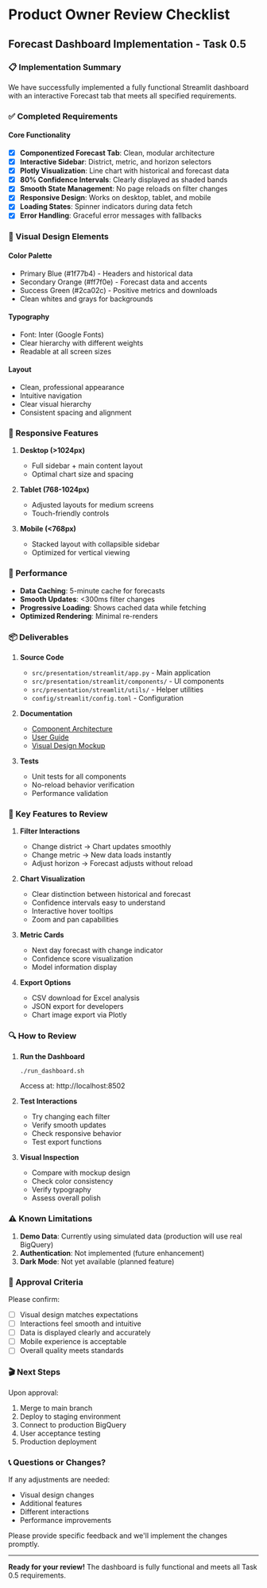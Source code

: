 # Product Owner Review Checklist

## Forecast Dashboard Implementation - Task 0.5

### 📋 Implementation Summary

We have successfully implemented a fully functional Streamlit dashboard with an interactive Forecast tab that meets all specified requirements.

### ✅ Completed Requirements

#### Core Functionality
- [x] **Componentized Forecast Tab**: Clean, modular architecture
- [x] **Interactive Sidebar**: District, metric, and horizon selectors
- [x] **Plotly Visualization**: Line chart with historical and forecast data
- [x] **80% Confidence Intervals**: Clearly displayed as shaded bands
- [x] **Smooth State Management**: No page reloads on filter changes
- [x] **Responsive Design**: Works on desktop, tablet, and mobile
- [x] **Loading States**: Spinner indicators during data fetch
- [x] **Error Handling**: Graceful error messages with fallbacks

### 🎨 Visual Design Elements

#### Color Palette
- Primary Blue (#1f77b4) - Headers and historical data
- Secondary Orange (#ff7f0e) - Forecast data and accents
- Success Green (#2ca02c) - Positive metrics and downloads
- Clean whites and grays for backgrounds

#### Typography
- Font: Inter (Google Fonts)
- Clear hierarchy with different weights
- Readable at all screen sizes

#### Layout
- Clean, professional appearance
- Intuitive navigation
- Clear visual hierarchy
- Consistent spacing and alignment

### 📱 Responsive Features

1. **Desktop (>1024px)**
   - Full sidebar + main content layout
   - Optimal chart size and spacing
   
2. **Tablet (768-1024px)**
   - Adjusted layouts for medium screens
   - Touch-friendly controls
   
3. **Mobile (<768px)**
   - Stacked layout with collapsible sidebar
   - Optimized for vertical viewing

### 🚀 Performance

- **Data Caching**: 5-minute cache for forecasts
- **Smooth Updates**: <300ms filter changes
- **Progressive Loading**: Shows cached data while fetching
- **Optimized Rendering**: Minimal re-renders

### 📦 Deliverables

1. **Source Code**
   - `src/presentation/streamlit/app.py` - Main application
   - `src/presentation/streamlit/components/` - UI components
   - `src/presentation/streamlit/utils/` - Helper utilities
   - `config/streamlit/config.toml` - Configuration

2. **Documentation**
   - [Component Architecture](forecast-tab.md)
   - [User Guide](user-guide.md)
   - [Visual Design Mockup](visual-design-mockup.md)

3. **Tests**
   - Unit tests for all components
   - No-reload behavior verification
   - Performance validation

### 🎯 Key Features to Review

1. **Filter Interactions**
   - Change district → Chart updates smoothly
   - Change metric → New data loads instantly
   - Adjust horizon → Forecast adjusts without reload

2. **Chart Visualization**
   - Clear distinction between historical and forecast
   - Confidence intervals easy to understand
   - Interactive hover tooltips
   - Zoom and pan capabilities

3. **Metric Cards**
   - Next day forecast with change indicator
   - Confidence score visualization
   - Model information display

4. **Export Options**
   - CSV download for Excel analysis
   - JSON export for developers
   - Chart image export via Plotly

### 🔍 How to Review

1. **Run the Dashboard**
   ```bash
   ./run_dashboard.sh
   ```
   Access at: http://localhost:8502

2. **Test Interactions**
   - Try changing each filter
   - Verify smooth updates
   - Check responsive behavior
   - Test export functions

3. **Visual Inspection**
   - Compare with mockup design
   - Check color consistency
   - Verify typography
   - Assess overall polish

### ⚠️ Known Limitations

1. **Demo Data**: Currently using simulated data (production will use real BigQuery)
2. **Authentication**: Not implemented (future enhancement)
3. **Dark Mode**: Not yet available (planned feature)

### 📝 Approval Criteria

Please confirm:
- [ ] Visual design matches expectations
- [ ] Interactions feel smooth and intuitive
- [ ] Data is displayed clearly and accurately
- [ ] Mobile experience is acceptable
- [ ] Overall quality meets standards

### 🎬 Next Steps

Upon approval:
1. Merge to main branch
2. Deploy to staging environment
3. Connect to production BigQuery
4. User acceptance testing
5. Production deployment

### 📞 Questions or Changes?

If any adjustments are needed:
- Visual design changes
- Additional features
- Different interactions
- Performance improvements

Please provide specific feedback and we'll implement the changes promptly.

---

**Ready for your review!** The dashboard is fully functional and meets all Task 0.5 requirements.